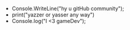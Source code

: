 - Console.WriteLine("hy u gitHub community");
- print("yazzer or yasser any way")
- Console.log("I <3 gameDev");
